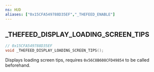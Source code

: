 ```yaml
---
ns: HUD
aliases: ["0x15CFA549788D35EF","_THEFEED_ENABLE"]
---
```

## _THEFEED_DISPLAY_LOADING_SCREEN_TIPS

```c
// 0x15CFA549788D35EF
void _THEFEED_DISPLAY_LOADING_SCREEN_TIPS();
```

Displays loading screen tips, requires `0x56C8B608CFD49854` to be called beforehand.


